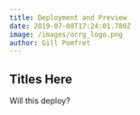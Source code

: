 ```yaml
---
title: Deployment and Preview
date: 2019-07-08T17:24:01.780Z
image: /images/orrg_logo.png
author: Gill Pomfret
---
```


## Titles Here

Will this deploy?
